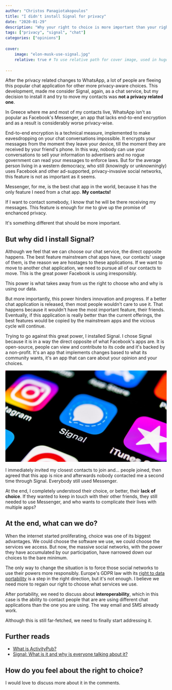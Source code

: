 ```yaml
---
author: "Christos Panagiotakopoulos"
title: "I didn't install Signal for privacy"
date: "2020-01-29"
description: "Why your right to choice is more important than your right to privacy."
tags: ["privacy", "signal", "chat"]
categories: ["opinions"]

cover:
    image: "elon-musk-use-signal.jpg"
    relative: true # To use relative path for cover image, used in hugo Page-bundles

---
```


After the privacy related changes to WhatsApp, a lot of people are fleeing this popular chat application for other more privacy-aware choices. This development, made me consider Signal, again, as a chat service, but my decision to install it and try to move my contacts was **not a privacy related one**. 

In Greece where me and most of my contacts live, WhatsApp isn't as popular as Facebook's Messenger, an app that lacks end-to-end encryption and as a result is considerably worse privacy-wise. 

End-to-end encryption is a technical measure, implemented to make eavesdropping on your chat conversations impossible. It encrypts your messages from the moment they leave your device, till the moment they are received by your friend's phone. In this way, nobody can use your conversations to sell your information to advertisers and no rogue government can read your messages to enforce laws. But for the average person living in a western democracy, who still (knowingly or unknowningly) uses Facebook and other ad-supported, privacy-invasive social networks, this feature is not as important as it seems.

Messenger, for me, is the best chat app in the world, because it has the only feature I need from a chat app. **My contacts!** 

If I want to contact somebody, I know that he will be there receiving my messages. This feature is enough for me to give up the promise of enchanced privacy.

It's something different that should be more important.

## But why did I install Signal?

Although we feel that we can choose our chat service, the direct opposite happens. The best feature mainstream chat apps have, our contacts' usage of them, is the reason we are hostages to these applications. If we want to move to another chat application, we need to pursue all of our contacts to move. This is the great power Facebook is using irresponsibly. 

This power is what takes away from us the right to choose who and why is using our data. 

But more importantly, this power hinders innovation and progress. If a better chat application is released, then most people wouldn't care to use it. That happens because it wouldn't have the most important feature, their friends. Eventually, if this application is really better than the current offerings, the best features would be copied by the mainstream apps and the vicious cycle will continue.

Trying to go against this great power, I installed Signal. I chose Signal because it is in a way the direct opposite of what Facebook's apps are. It is open-source, people can view and contribute to its code and it's backed by a non-profit. It's an app that implements changes based to what its community wants, it's an app that can care about your opinion and your choices.

![signal icon](signal-icon.jpg)

I immediately invited my closest contacts to join and... people joined, then agreed that this app is nice and afterwards nobody contacted me a second time through Signal. Everybody still used Messenger. 

At the end, I completely understood their choice, or better, their **lack of choice**. If they wanted to keep in touch with their other friends, they still needed to use Messenger, and who wants to complicate their lives with multiple apps?

## At the end, what can we do?

When the internet started proliferating, choice was one of its biggest advantages. We could choose the software we use, we could choose the services we access. But now, the massive social networks, with the power they have accumulated by our participation, have narrowed down our choices to the bare minimum.

The only way to change the situation is to force those social networks to use their powers more responsibly. Europe's GDPR law with its [right to data portability](https://www.privacypolicies.com/blog/gdpr-eight-user-rights/#6_The_Right_To_Data_Portability) is a step in the right direction, but it's not enough. I believe we need more to regain our right to choose what services we use. 

After portability, we need to discuss about **interoperability**, which in this case is the ability to contact people that are are using different chat applications than the one you are using. The way email and SMS already work. 

Although this is still far-fetched, we need to finally start addressing it.
## Further reads

* [What is ActivityPub?](https://www.jeremydormitzer.com/blog/what-is-activitypub.html)
* [Signal: What is it and why is everyone talking about it?](https://www.androidauthority.com/signal-app-1148147/)

## How do you feel about the right to choice?

I would love to discuss more about it in the comments. 